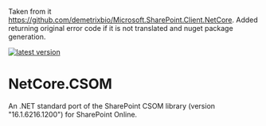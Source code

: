 Taken from it https://github.com/demetrixbio/Microsoft.SharePoint.Client.NetCore.
Added returning original error code if it is not translated and nuget package generation.

[![latest version](https://img.shields.io/nuget/v/Laraue.SharePoint.Client.NetStandard)](https://www.nuget.org/packages/Laraue.SharePoint.Client.NetStandard)

# NetCore.CSOM
An .NET standard port of the SharePoint CSOM library (version "16.1.6216.1200") for SharePoint Online.